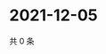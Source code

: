 # 2021-12-05

共 0 条

<!-- BEGIN WEIBO -->
<!-- 最后更新时间 Sun Dec 05 2021 17:08:52 GMT+0800 (China Standard Time) -->

<!-- END WEIBO -->
